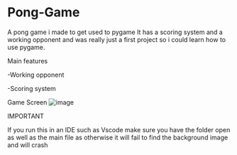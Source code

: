 # Pong-Game
A pong game i made to get used to pygame
It has a scoring system and a working opponent and was really just a first project so i could learn how to use pygame.

Main features

-Working opponent

-Scoring system

Game Screen
![image](https://user-images.githubusercontent.com/104518243/208695041-18c32292-9f04-4c61-84ae-e99263633cf1.png)

IMPORTANT

If you run this in an IDE such as Vscode make sure you have the folder open as well as the main file as otherwise it will fail to find the background image and will crash
